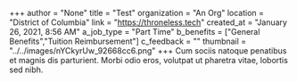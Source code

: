 +++
author = "None"
title = "Test"
organization = "An Org"
location = "District of Columbia"
link = "https://throneless.tech"
created_at = "January 26, 2021, 8:56 AM"
a_job_type = "Part Time"
b_benefits = ["General Benefits","Tuition Reimbursement"]
c_feedback = ""
thumbnail = "../../images/nYCkyrUw_92668cc6.png"
+++
Cum sociis natoque penatibus et magnis dis parturient. Morbi odio eros, volutpat ut pharetra vitae, lobortis sed nibh.